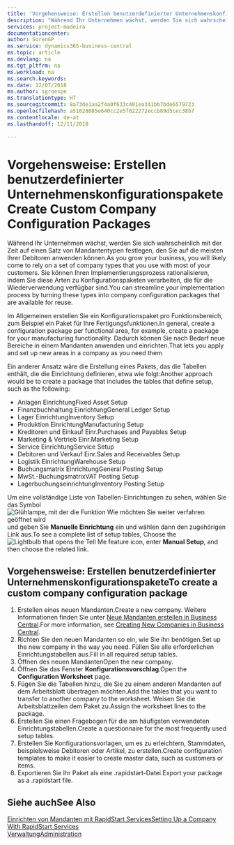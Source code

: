 ```yaml
---
title: 'Vorgehensweise: Erstellen benutzerdefinierter Unternehmenskonfigurationspakete | Microsoft Docs'
description: "Während Ihr Unternehmen wächst, werden Sie sich wahrscheinlich mit der Zeit auf einen Satz von Mandantentypen festlegen, den Sie auf die meisten Ihrer Debitoren anwenden können. Sie können Ihren Implementierungsprozess rationalisieren, indem Sie diese Arten zu Konfigurationspaketen verarbeiten, die für die Wiederverwendung verfügbar sind."
services: project-madeira
documentationcenter: 
author: SorenGP
ms.service: dynamics365-business-central
ms.topic: article
ms.devlang: na
ms.tgt_pltfrm: na
ms.workload: na
ms.search.keywords: 
ms.date: 12/07/2018
ms.author: sgroespe
ms.translationtype: HT
ms.sourcegitcommit: 8a73de1aa2f4a0f633c401ea341bb7bde6579723
ms.openlocfilehash: a51628085e640cc2e5f022272eccb89d5cec38b7
ms.contentlocale: de-at
ms.lasthandoff: 12/11/2018

---
```

# <a name="create-custom-company-configuration-packages"></a><span data-ttu-id="7f146-104">Vorgehensweise: Erstellen benutzerdefinierter Unternehmenskonfigurationspakete</span><span class="sxs-lookup"><span data-stu-id="7f146-104">Create Custom Company Configuration Packages</span></span>
<span data-ttu-id="7f146-105">Während Ihr Unternehmen wächst, werden Sie sich wahrscheinlich mit der Zeit auf einen Satz von Mandantentypen festlegen, den Sie auf die meisten Ihrer Debitoren anwenden können.</span><span class="sxs-lookup"><span data-stu-id="7f146-105">As you grow your business, you will likely come to rely on a set of company types that you use with most of your customers.</span></span> <span data-ttu-id="7f146-106">Sie können Ihren Implementierungsprozess rationalisieren, indem Sie diese Arten zu Konfigurationspaketen verarbeiten, die für die Wiederverwendung verfügbar sind.</span><span class="sxs-lookup"><span data-stu-id="7f146-106">You can streamline your implementation process by turning these types into company configuration packages that are available for reuse.</span></span>  

<span data-ttu-id="7f146-107">Im Allgemeinen erstellen Sie ein Konfigurationspaket pro Funktionsbereich, zum Beispiel ein Paket für Ihre Fertigungsfunktionen.</span><span class="sxs-lookup"><span data-stu-id="7f146-107">In general, create a configuration package per functional area, for example, create a package for your manufacturing functionality.</span></span> <span data-ttu-id="7f146-108">Dadurch können Sie nach Bedarf neue Bereiche in einem Mandanten anwenden und einrichten.</span><span class="sxs-lookup"><span data-stu-id="7f146-108">That lets you apply and set up new areas in a company as you need them</span></span>  

<span data-ttu-id="7f146-109">Ein anderer Ansatz wäre die Erstellung eines Pakets, das die Tabellen enthält, die die Einrichtung definieren, etwa wie folgt:</span><span class="sxs-lookup"><span data-stu-id="7f146-109">Another approach would be to create a package that includes the tables that define setup, such as the following:</span></span>  

-   <span data-ttu-id="7f146-110">Anlagen Einrichtung</span><span class="sxs-lookup"><span data-stu-id="7f146-110">Fixed Asset Setup</span></span>  
-   <span data-ttu-id="7f146-111">Finanzbuchhaltung Einrichtung</span><span class="sxs-lookup"><span data-stu-id="7f146-111">General Ledger Setup</span></span>  
-   <span data-ttu-id="7f146-112">Lager Einrichtung</span><span class="sxs-lookup"><span data-stu-id="7f146-112">Inventory Setup</span></span>  
-   <span data-ttu-id="7f146-113">Produktion Einrichtung</span><span class="sxs-lookup"><span data-stu-id="7f146-113">Manufacturing Setup</span></span>  
-   <span data-ttu-id="7f146-114">Kreditoren und Einkauf Einr.</span><span class="sxs-lookup"><span data-stu-id="7f146-114">Purchases and Payables Setup</span></span>  
-   <span data-ttu-id="7f146-115">Marketing & Vertrieb Einr.</span><span class="sxs-lookup"><span data-stu-id="7f146-115">Marketing Setup</span></span>  
-   <span data-ttu-id="7f146-116">Service Einrichtung</span><span class="sxs-lookup"><span data-stu-id="7f146-116">Service Setup</span></span>  
-   <span data-ttu-id="7f146-117">Debitoren und Verkauf Einr.</span><span class="sxs-lookup"><span data-stu-id="7f146-117">Sales and Receivables Setup</span></span>  
-   <span data-ttu-id="7f146-118">Logistik Einrichtung</span><span class="sxs-lookup"><span data-stu-id="7f146-118">Warehouse Setup</span></span>  
-   <span data-ttu-id="7f146-119">Buchungsmatrix Einrichtung</span><span class="sxs-lookup"><span data-stu-id="7f146-119">General Posting Setup</span></span>  
-   <span data-ttu-id="7f146-120">MwSt.-Buchungsmatrix</span><span class="sxs-lookup"><span data-stu-id="7f146-120">VAT Posting Setup</span></span>  
-   <span data-ttu-id="7f146-121">Lagerbuchungseinrichtung</span><span class="sxs-lookup"><span data-stu-id="7f146-121">Inventory Posting Setup</span></span>  

<span data-ttu-id="7f146-122">Um eine vollständige Liste von Tabellen-Einrichtungen zu sehen, wählen Sie das Symbol ![Glühlampe, mit der die Funktion Wie möchten Sie weiter verfahren geöffnet wird](media/ui-search/search_small.png "Wie möchten Sie weiter verfahren") und geben Sie **Manuelle Einrichtung** ein und wählen dann den zugehörigen Link aus.</span><span class="sxs-lookup"><span data-stu-id="7f146-122">To see a complete list of setup tables, Choose the ![Lightbulb that opens the Tell Me feature](media/ui-search/search_small.png "Tell me what you want to do") icon, enter **Manual Setup**, and then choose the related link.</span></span>  

## <a name="to-create-a-custom-company-configuration-package"></a><span data-ttu-id="7f146-123">Vorgehensweise: Erstellen benutzerdefinierter Unternehmenskonfigurationspakete</span><span class="sxs-lookup"><span data-stu-id="7f146-123">To create a custom company configuration package</span></span>  
1.  <span data-ttu-id="7f146-124">Erstellen eines neuen Mandanten.</span><span class="sxs-lookup"><span data-stu-id="7f146-124">Create a new company.</span></span> <span data-ttu-id="7f146-125">Weitere Informationen finden Sie unter  [Neue Mandanten erstellen in Business Central](about-new-company.md).</span><span class="sxs-lookup"><span data-stu-id="7f146-125">For more information, see [Creating New Companies in Business Central](about-new-company.md).</span></span>  
3.  <span data-ttu-id="7f146-126">Richten Sie den neuen Mandanten so ein, wie Sie ihn benötigen.</span><span class="sxs-lookup"><span data-stu-id="7f146-126">Set up the new company in the way you need.</span></span> <span data-ttu-id="7f146-127">Füllen Sie alle erforderlichen Einrichtungstabellen aus.</span><span class="sxs-lookup"><span data-stu-id="7f146-127">Fill in all required setup tables.</span></span>  
4.  <span data-ttu-id="7f146-128">Öffnen des neuen Mandanten</span><span class="sxs-lookup"><span data-stu-id="7f146-128">Open the new company.</span></span>
5. <span data-ttu-id="7f146-129">Öffnen Sie das Fenster **Konfigurationsvorschlag**.</span><span class="sxs-lookup"><span data-stu-id="7f146-129">Open the **Configuration Worksheet** page.</span></span>  
6.  <span data-ttu-id="7f146-130">Fügen Sie die Tabellen hinzu, die Sie zu einem anderen Mandanten auf dem Arbeitsblatt übertragen möchten.</span><span class="sxs-lookup"><span data-stu-id="7f146-130">Add the tables that you want to transfer to another company to the worksheet.</span></span> <span data-ttu-id="7f146-131">Weisen Sie die Arbeitsblattzeilen dem Paket zu.</span><span class="sxs-lookup"><span data-stu-id="7f146-131">Assign the worksheet lines to the package.</span></span>  
7.  <span data-ttu-id="7f146-132">Erstellen Sie einen Fragebogen für die am häufigsten verwendeten Einrichtungstabellen.</span><span class="sxs-lookup"><span data-stu-id="7f146-132">Create a questionnaire for the most frequently used setup tables.</span></span>  
8.  <span data-ttu-id="7f146-133">Erstellen Sie Konfigurationsvorlagen, um es zu erleichtern, Stammdaten, beispielsweise Debitoren oder Artikel, zu erstellen.</span><span class="sxs-lookup"><span data-stu-id="7f146-133">Create configuration templates to make it easier to create master data, such as customers or items.</span></span>  
9.  <span data-ttu-id="7f146-134">Exportieren Sie Ihr Paket als eine .rapidstart-Datei.</span><span class="sxs-lookup"><span data-stu-id="7f146-134">Export your package as a .rapidstart file.</span></span>  

## <a name="see-also"></a><span data-ttu-id="7f146-135">Siehe auch</span><span class="sxs-lookup"><span data-stu-id="7f146-135">See Also</span></span>  
[<span data-ttu-id="7f146-136">Einrichten von Mandanten mit RapidStart Services</span><span class="sxs-lookup"><span data-stu-id="7f146-136">Setting Up a Company With RapidStart Services</span></span>](admin-set-up-a-company-with-rapidstart.md)  
[<span data-ttu-id="7f146-137">Verwaltung</span><span class="sxs-lookup"><span data-stu-id="7f146-137">Administration</span></span>](admin-setup-and-administration.md)

